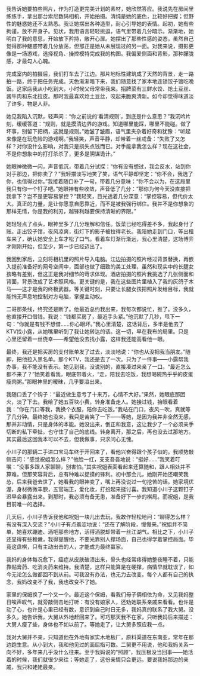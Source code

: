 我告诉她要拍些照片，作为打造更完美计划的素材，她欣然答应。我说先在房间里练练手，拿出那台索尼数码相机，开始拍摄。清纯是她的底色，比较好把握；但野性的魅惑她还不太熟悉。我让她摆出各种造型，耐心引导她的表情。起初，她有些拘谨，放不开身子。见状，我用语言轻轻挑逗，语气里带着几分暗示。渐渐地，她明白了我的意思，开始放下矜持，敞开心扉。她摆出了那些性感的姿态，虽然自己觉得那种魅惑带着几分放荡，但那正是她从未展现过的另一面。对我来说，摄影更像是一场游戏，选择视角、操控模特完成我的构图。我偏爱侧面和背影，那种朦胧感，才最勾人心魄。

完成室内的拍摄后，我们打车去了江边。那片地标性建筑成了天然的背景，走一路拍一路，终于把任务完成。天色渐渐暗下来，我们随意找了家本地连锁饺子馆吃晚饭。这家店我从小吃到大，小时候父母常带我来。招牌菜有三鲜水饺、炝土豆丝、酱牛肉和东北拉皮。那时我最喜欢炝土豆丝，咬起来脆爽清新。如今却觉得味道淡了许多，物是人非。

她见我陷入沉默，轻声问：“你之前说的‘看清规则’，到底是什么意思？”我沉吟片刻，缓缓答道：“规则，就是摸清边界的游戏。知道哪里能踩，哪里不能碰。做了坏事，别留下把柄，这就是规则。”她皱了皱眉，语气里夹杂着好奇和犹豫：“听起来像是在玩危险的游戏啊。”我轻笑，声音平静，却带着一丝戒备：“失败了又怎样？对你没什么影响，对我只是损失点钱而已。对手能拿我怎么样？现在这社会，不是你想象中的打打杀杀了，更多是阴谋诡计。”

她眼神微微一闪，声音低沉，带着几分试探：“你有没有想过，我会反水，站到你对手那边，把你卖了？”我轻描淡写地笑了笑，语气平静却坚定：“你不会，我选了你，也信得过你。”我接着随口补了一句，带着几分意味：“你不会以为，在这局里我只有你一个钉子吧。”她眼神有些收敛，声音低了几分：“那你为何今天没直接把我拿下？岂不是更容易掌控？”我轻笑，目光透着几分深意：“掌控容易，但代价太大。真正的力量，是让你愿意自愿靠近，而不是被我强行绑住。我并不是你想象的那样无情，你是我的利刃，越锋利越要保持清晰的界限。”

她轻轻点了点头，眼神里多了几分理解和信任。饭菜已经吃得差不多，我起身付了账。走出饺子馆，夜风凉爽，街灯下的影子被拉得老长。我陪她走到门口，等出租车来了，确认她安全上车才松了口气。看着车灯渐行渐远，我心里清楚，这场博弈才刚刚开始，但至少，第一步已经迈出了。

我回到家后，立刻将相机里的照片导入电脑。江边拍摄的照片经过背景替换，再嵌入提前准备好的网号空间中，面部也做了细致的美工处理，虽然和现实中的长腿女孩略有差别，但这正是我对细节的苛求体现。酒店拍摄的照片我挑选了几张侧面和背面，背景改成了艺术照风格。更关键的是，我在这些图片里植入了我的灰鸽子木马——这才是我的终极武器。等关键时刻，只要让长腿女孩把照片发给目标，我就能悄无声息地控制对方电脑，掌握主动权。

二哥那条线，终究还是断了。他最近总约我出来，我每次都说忙，推了。没多久，他直接开口借钱。我说：“钱都买房了，最近手头紧。”他沉默了几秒，甩下一句：“你就是有钱不想借……你心眼坏。”我心里清楚，这话背后，多半是他去了KTV找小露，从她嘴里听到了我让她转达的话。这一切，早在我布的局里。只是心里还留着一丝侥幸——希望他没去找小露，这样我还能高看他一眼。

最终，我还是把买房的支付账单发了过去，淡淡地说：“你也从没把我当朋友。”随即，把他拉入黑名单。那个KTV，我还是去了一次。只为了一件事——小露帮我办事，我不能没有表示。她见到我，没说别的，直接凑过来亲了一口。“最近怎么都不来了？”她笑着看我，眼底带着火，“走，陪我去吃饭，我想喝碗热乎乎的皮蛋瘦肉粥。”那眼神里的暧昧，几乎要溢出来。

我随口丢了个钩子：“最近做生意亏了十来万，心情不大好。”果然，她眼底那团火，淡了下去。我给了她五百块小费，转身准备走人。她接过钱，抬眼看着我：“你在门口等我，我换个衣服，陪你去吃饭。”我站在门口，夜风一吹，真就等了几分钟。最终她也没来，我只是苦笑了一下——等她，是因为我并非全然无感，那并非动情，只是身体的本能。她没出来，倒正和我意，这让我少了一个必须亲手切断的私下牵扯，也守住了自己的底线。转身离开，那之后，再也没去过那地方。其实最后这回我本可以不去，但我做事，只求问心无愧。

小川子的那辆二手进口宝马车终于开回来了，看他兴奋得跟个孩子似的。我顺势敲侧击问：“感觉祝姐怎么样？”他脸一红，支支吾吾地说：“挺好……”我笑着叮嘱：“没事多跟人家聊聊，别害怕。”其实祝姐表面看起来还算随和，跟人相处并不算难，但那笑容背后，总有种难以捉摸的锋利。初中那会儿，她刚开始还嘲笑我怂，后来我爸去世了，她看我的眼神变了，嘴上再没说过一句挖苦的话。她家境优渥，身材微微丰腴，五官端正，爱化妆，打扮起来挺讨喜。我知道小川子这颗钉子迟早会暴露出来。到那时，我必须有备无患，准备好下一步的棋局。而祝姐，是我目前唯一的选择。

几天后，小川子告诉我他和祝姐一块儿出去玩，我故作轻松地问：“聊得怎么样？有没有深入交流？”小川子有点羞涩地说：“还在了解阶段，慢慢来。”祝姐并不简单，她喜欢蹦迪、酒吧那些地方，活得洒脱却带着一丝江湖气。相比之下，小川子还显得有些稚嫩，我得提醒他，不要光靠别人撑场面，自己也得学着掌控局面。毕竟这盘棋，只有主动出击的人，才能成为最终赢家。

我妈的身体每况愈下，癌症从皮肤破溃出来，骨头也经常疼得她整夜睡不着，只能靠贴膏药、吃消炎药来维持。我清楚，这样只能算是在硬撑，病情早就耽误了，如今无论怎么做都回不到从前。可我没有办法，也无力去改变。每个人都有自己的执念，我妈改变不了我，我也改变不了她。

家里的保姆换了一个又一个。最近这个保姆，看我们母子俩相依为命，又见我妈整日唉声叹气，就旁敲侧击地打听：有没有娘家人，还劝她联系亲戚来看看。也许是动了心，也许是心里已经有数，意识到自己时日无多，我妈真的联系了我大舅。没多久，她告诉我，大舅从外地赶回来了。可巧那天我不在家，只听我妈后来描述：大舅人瘦了些，身体也不如以前了。等她走了，让大舅多照应我一点。

我对大舅并不亲，只知道他在外地有家实木地板厂，原料渠道在东南亚，常年在那边跑生意。从小到大，我和他见过的面屈指可数。二舅更不用说，他和我妈关系一向不好，多年来几乎没什么往来。至于我妈说的“照顾”，我压根没当回事——她活着的时候，我们就很少来往；等她走了，这份亲情只会更远。要说我妈那边的亲戚，我只和姥姥最亲。
